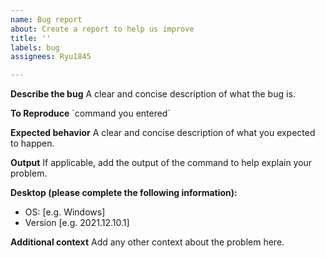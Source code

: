 ```yaml
---
name: Bug report
about: Create a report to help us improve
title: ''
labels: bug
assignees: Ryu1845

---
```


**Describe the bug**
A clear and concise description of what the bug is.

**To Reproduce**
\`command you entered\`

**Expected behavior**
A clear and concise description of what you expected to happen.

**Output**
If applicable, add the output of the command to help explain your problem.

**Desktop (please complete the following information):**
 - OS: [e.g. Windows]
 - Version [e.g. 2021.12.10.1]

**Additional context**
Add any other context about the problem here.
